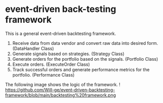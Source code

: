 # event-driven back-testing framework
This is a general event-driven backtesting framework.
1. Receive data from data vendor and convert raw data into desired form. (DataHandler Class)
2. Generate signals based on strategies. (Strategy Class)
3. Generate orders for the portfolio based on the signals. (Portfolio Class)
4. Execute orders. (ExecuteOrder Class)
5. Track successful orders and generate performance metrics for the portfolio. (Performance Class)


The following image shows the logic of the framework.
! https://github.com/Will-ge/event-driven-backtesting-framework/blob/main/backtesting%20framework.png

